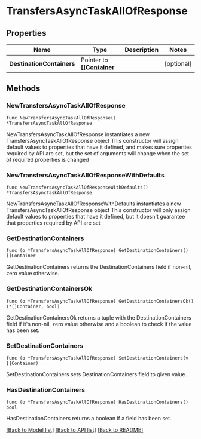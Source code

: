 # TransfersAsyncTaskAllOfResponse

## Properties

Name | Type | Description | Notes
------------ | ------------- | ------------- | -------------
**DestinationContainers** | Pointer to [**[]Container**](Container.md) |  | [optional] 

## Methods

### NewTransfersAsyncTaskAllOfResponse

`func NewTransfersAsyncTaskAllOfResponse() *TransfersAsyncTaskAllOfResponse`

NewTransfersAsyncTaskAllOfResponse instantiates a new TransfersAsyncTaskAllOfResponse object
This constructor will assign default values to properties that have it defined,
and makes sure properties required by API are set, but the set of arguments
will change when the set of required properties is changed

### NewTransfersAsyncTaskAllOfResponseWithDefaults

`func NewTransfersAsyncTaskAllOfResponseWithDefaults() *TransfersAsyncTaskAllOfResponse`

NewTransfersAsyncTaskAllOfResponseWithDefaults instantiates a new TransfersAsyncTaskAllOfResponse object
This constructor will only assign default values to properties that have it defined,
but it doesn't guarantee that properties required by API are set

### GetDestinationContainers

`func (o *TransfersAsyncTaskAllOfResponse) GetDestinationContainers() []Container`

GetDestinationContainers returns the DestinationContainers field if non-nil, zero value otherwise.

### GetDestinationContainersOk

`func (o *TransfersAsyncTaskAllOfResponse) GetDestinationContainersOk() (*[]Container, bool)`

GetDestinationContainersOk returns a tuple with the DestinationContainers field if it's non-nil, zero value otherwise
and a boolean to check if the value has been set.

### SetDestinationContainers

`func (o *TransfersAsyncTaskAllOfResponse) SetDestinationContainers(v []Container)`

SetDestinationContainers sets DestinationContainers field to given value.

### HasDestinationContainers

`func (o *TransfersAsyncTaskAllOfResponse) HasDestinationContainers() bool`

HasDestinationContainers returns a boolean if a field has been set.


[[Back to Model list]](../README.md#documentation-for-models) [[Back to API list]](../README.md#documentation-for-api-endpoints) [[Back to README]](../README.md)


